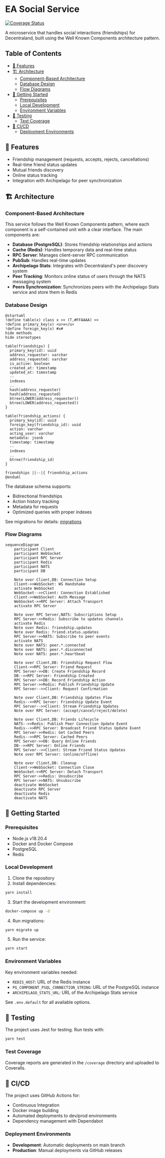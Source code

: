 # EA Social Service

[![Coverage Status](https://coveralls.io/repos/github/decentraland/social-service-ea/badge.svg)](https://coveralls.io/github/decentraland/social-service-ea)

A microservice that handles social interactions (friendships) for Decentraland, built using the Well Known Components architecture pattern.

## Table of Contents

- [🌟 Features](#-features)
- [🏗 Architecture](#-architecture)
  - [Component-Based Architecture](#component-based-architecture)
  - [Database Design](#database-design)
  - [Flow Diagrams](#flow-diagrams)
- [🚀 Getting Started](#-getting-started)
  - [Prerequisites](#prerequisites)
  - [Local Development](#local-development)
  - [Environment Variables](#environment-variables)
- [🧪 Testing](#-testing)
  - [Test Coverage](#test-coverage)
- [🔄 CI/CD](#-ci/cd)
  - [Deployment Environments](#deployment-environments)

## 🌟 Features

- Friendship management (requests, accepts, rejects, cancellations)
- Real-time friend status updates
- Mutual friends discovery
- Online status tracking
- Integration with Archipelago for peer synchronization

## 🏗 Architecture

### Component-Based Architecture

This service follows the Well Known Components pattern, where each component is a self-contained unit with a clear interface. The main components are:

- **Database (PostgreSQL)**: Stores friendship relationships and actions
- **Cache (Redis)**: Handles temporary data and real-time status
- **RPC Server**: Manages client-server RPC communication
- **PubSub**: Handles real-time updates
- **Archipelago Stats**: Integrates with Decentraland's peer discovery system
- **Peer Tracking**: Monitors online status of users through the NATS messaging system
- **Peers Synchronization**: Synchronizes peers with the Archipelago Stats service and store them in Redis

### Database Design

```plantuml
@startuml
!define table(x) class x << (T,#FFAAAA) >>
!define primary_key(x) <u>x</u>
!define foreign_key(x) #x#
hide methods
hide stereotypes

table(friendships) {
  primary_key(id): uuid
  address_requester: varchar
  address_requested: varchar
  is_active: boolean
  created_at: timestamp
  updated_at: timestamp
  --
  indexes
  ..
  hash(address_requester)
  hash(address_requested)
  btree(LOWER(address_requester))
  btree(LOWER(address_requested))
}

table(friendship_actions) {
  primary_key(id): uuid
  foreign_key(friendship_id): uuid
  action: varchar
  acting_user: varchar
  metadata: jsonb
  timestamp: timestamp
  --
  indexes
  ..
  btree(friendship_id)
}

friendships ||--|{ friendship_actions
@enduml
```

The database schema supports:

- Bidirectional friendships
- Action history tracking
- Metadata for requests
- Optimized queries with proper indexes

See migrations for details: [migrations](./src/migrations)

### Flow Diagrams

```mermaid
sequenceDiagram
    participant Client
    participant WebSocket
    participant RPC Server
    participant Redis
    participant NATS
    participant DB

    Note over Client,DB: Connection Setup
    Client->>WebSocket: WS Handshake
    activate WebSocket
    WebSocket-->>Client: Connection Established
    Client->>WebSocket: Auth Message
    WebSocket->>RPC Server: Attach Transport
    activate RPC Server

    Note over RPC Server,NATS: Subscriptions Setup
    RPC Server->>Redis: Subscribe to updates channels
    activate Redis
    Note over Redis: friendship.updates
    Note over Redis: friend.status.updates
    RPC Server->>NATS: Subscribe to peer events
    activate NATS
    Note over NATS: peer.*.connected
    Note over NATS: peer.*.disconnected
    Note over NATS: peer.*.heartbeat

    Note over Client,DB: Friendship Request Flow
    Client->>RPC Server: Friend Request
    RPC Server->>DB: Create Friendship Record
    DB-->>RPC Server: Friendship Created
    RPC Server->>DB: Record Friendship Action
    RPC Server->>Redis: Publish Friendship Update
    RPC Server-->>Client: Request Confirmation

    Note over Client,DB: Friendship Updates Flow
    Redis-->>RPC Server: Friendship Update Event
    RPC Server-->>Client: Stream Friendship Updates
    Note over RPC Server: (accept/cancel/reject/delete)

    Note over Client,DB: Friends Lifecycle
    NATS-->>Redis: Publish Peer Connection Update Event
    Redis-->>RPC Server: Broadcast Friend Status Update Event
    RPC Server->>Redis: Get Cached Peers
    Redis-->>RPC Server: Cached Peers
    RPC Server->>DB: Query Online Friends
    DB-->>RPC Server: Online Friends
    RPC Server-->>Client: Stream Friend Status Updates
    Note over RPC Server: (online/offline)

    Note over Client,DB: Cleanup
    Client->>WebSocket: Connection Close
    WebSocket->>RPC Server: Detach Transport
    RPC Server->>Redis: Unsubscribe
    RPC Server->>NATS: Unsubscribe
    deactivate WebSocket
    deactivate RPC Server
    deactivate Redis
    deactivate NATS
```

## 🚀 Getting Started

### Prerequisites

- Node.js v18.20.4
- Docker and Docker Compose
- PostgreSQL
- Redis

### Local Development

1. Clone the repository
2. Install dependencies:

```bash
yarn install
```

3. Start the development environment:

```bash
docker-compose up -d
```

4. Run migrations:

```bash
yarn migrate up
```

5. Run the service:

```bash
yarn start
```

### Environment Variables

Key environment variables needed:

- `REDIS_HOST`: URL of the Redis instance
- `PG_COMPONENT_PSQL_CONNECTION_STRING`: URL of the PostgreSQL instance
- `ARCHIPELAGO_STATS_URL`: URL of the Archipelago Stats service

See `.env.default` for all available options.

## 🧪 Testing

The project uses Jest for testing. Run tests with:

```bash
yarn test
```

### Test Coverage

Coverage reports are generated in the `/coverage` directory and uploaded to Coveralls.

## 🔄 CI/CD

The project uses GitHub Actions for:

- Continuous Integration
- Docker image building
- Automated deployments to dev/prod environments
- Dependency management with Dependabot

### Deployment Environments

- **Development**: Automatic deployments on main branch
- **Production**: Manual deployments via GitHub releases
